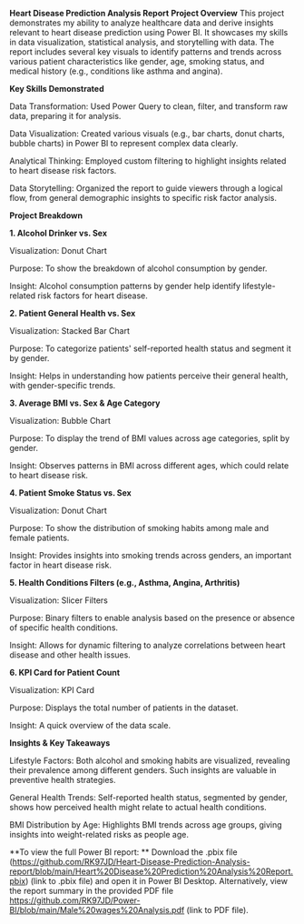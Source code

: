 **Heart Disease Prediction Analysis Report**
**Project Overview**
This project demonstrates my ability to analyze healthcare data and derive insights relevant to heart disease prediction using Power BI. It showcases my skills in data visualization, statistical analysis, and storytelling with data. The report includes several key visuals to identify patterns and trends across various patient characteristics like gender, age, smoking status, and medical history (e.g., conditions like asthma and angina).

**Key Skills Demonstrated**

Data Transformation: Used Power Query to clean, filter, and transform raw data, preparing it for analysis.

Data Visualization: Created various visuals (e.g., bar charts, donut charts, bubble charts) in Power BI to represent complex data clearly.

Analytical Thinking: Employed custom filtering to highlight insights related to heart disease risk factors.

Data Storytelling: Organized the report to guide viewers through a logical flow, from general demographic insights to specific risk factor analysis.

**Project Breakdown**

**1. Alcohol Drinker vs. Sex**

Visualization: Donut Chart

Purpose: To show the breakdown of alcohol consumption by gender.

Insight: Alcohol consumption patterns by gender help identify lifestyle-related risk factors for heart disease.

**2. Patient General Health vs. Sex**

Visualization: Stacked Bar Chart

Purpose: To categorize patients' self-reported health status and segment it by gender.

Insight: Helps in understanding how patients perceive their general health, with gender-specific trends.

**3. Average BMI vs. Sex & Age Category**

Visualization: Bubble Chart

Purpose: To display the trend of BMI values across age categories, split by gender.

Insight: Observes patterns in BMI across different ages, which could relate to heart disease risk.

**4. Patient Smoke Status vs. Sex**

Visualization: Donut Chart

Purpose: To show the distribution of smoking habits among male and female patients.

Insight: Provides insights into smoking trends across genders, an important factor in heart disease risk.

**5. Health Conditions Filters (e.g., Asthma, Angina, Arthritis)**

Visualization: Slicer Filters

Purpose: Binary filters to enable analysis based on the presence or absence of specific health conditions.

Insight: Allows for dynamic filtering to analyze correlations between heart disease and other health issues.

**6. KPI Card for Patient Count**

Visualization: KPI Card

Purpose: Displays the total number of patients in the dataset.

Insight: A quick overview of the data scale.

**Insights & Key Takeaways**

Lifestyle Factors: Both alcohol and smoking habits are visualized, revealing their prevalence among different genders. Such insights are valuable in preventive health strategies.

General Health Trends: Self-reported health status, segmented by gender, shows how perceived health might relate to actual health conditions.

BMI Distribution by Age: Highlights BMI trends across age groups, giving insights into weight-related risks as people age.

**To view the full Power BI report: ** 
Download the .pbix file (https://github.com/RK97JD/Heart-Disease-Prediction-Analysis-report/blob/main/Heart%20Disease%20Prediction%20Analysis%20Report.pbix) (link to .pbix file) and open it in Power BI Desktop. Alternatively, view the report summary in the provided PDF file https://github.com/RK97JD/Power-BI/blob/main/Male%20wages%20Analysis.pdf (link to PDF file).

